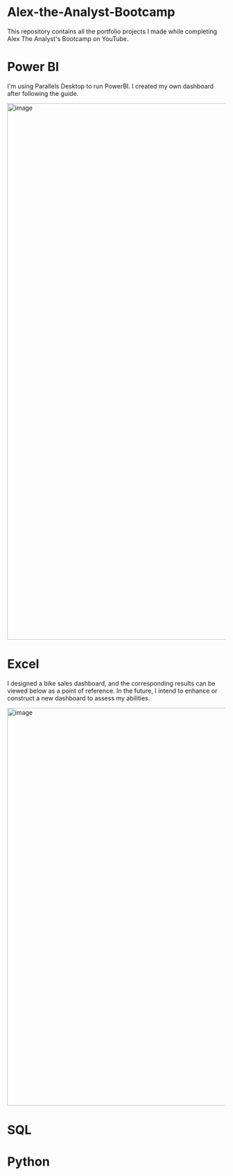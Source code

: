 # Alex-the-Analyst-Bootcamp
This repository contains all the portfolio projects I made while completing Alex The Analyst's Bootcamp on YouTube.

# Power BI
I'm using Parallels Desktop to run PowerBI. I created my own dashboard after following the guide.

<img width="1234" alt="image" src="https://user-images.githubusercontent.com/122549893/236670165-7ef54bd2-ea49-4b13-8137-1a9c5c557ef0.png">


# Excel
I designed a bike sales dashboard, and the corresponding results can be viewed below as a point of reference. In the future, I intend to enhance or construct a new dashboard to assess my abilities.

<img width="915" alt="image" src="https://user-images.githubusercontent.com/122549893/236611949-64fdce79-4f0c-43fd-9358-2bd27b643c8f.png">


# SQL
# Python
